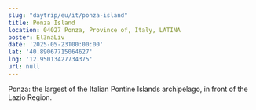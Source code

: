 ```yaml
---
slug: "daytrip/eu/it/ponza-island"
title: Ponza Island
location: 04027 Ponza, Province of, Italy, LATINA
poster: El3naLiv
date: '2025-05-23T00:00:00'
lat: '40.89067715064627'
lng: '12.95013427734375'
url: null
---
```


Ponza: the largest of the Italian Pontine Islands archipelago, in front of the Lazio Region.
